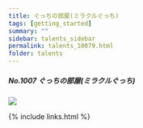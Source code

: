 ```yaml
---
title: ぐっちの部屋(ミラクルぐっち) 
tags: [getting_started]
summary: ""
sidebar: talents_sidebar
permalink: talents_10079.html
folder: talents
---
```



##### No.1007 ぐっちの部屋(ミラクルぐっち) 


![](https://yt3.ggpht.com/ytc/AKedOLS41wrUFzP2GaSEHnz9w_NRoeJVxl5RtpCB4i5nvA=s176-c-k-c0x00ffffff-no-rj)




{% include links.html %}
